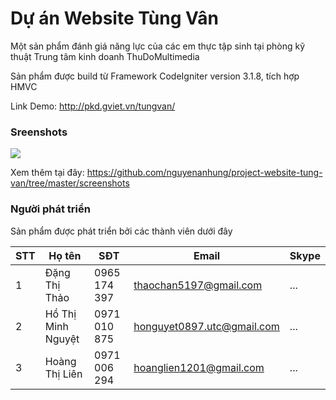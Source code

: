 # Dự án Website Tùng Vân

Một sản phẩm đánh giá năng lực của các em thực tập sinh tại phòng kỹ thuật Trung tâm kinh doanh ThuDoMultimedia

Sản phẩm được build từ Framework CodeIgniter version 3.1.8, tích hợp HMVC 

Link Demo: http://pkd.gviet.vn/tungvan/

### Sreenshots

![](https://i.postimg.cc/Gh8KGZK7/Screen-Shot-2018-12-19-at-02-15-08.png)

Xem thêm tại đây: https://github.com/nguyenanhung/project-website-tung-van/tree/master/screenshots


### Người phát triển

Sản phẩm được phát triển bởi các thành viên dưới đây

| STT  | Họ tên        | SĐT          | Email                  | Skype             |
| ---- | ------------- | ------------ | ---------------------- | ----------------- |
| 1    | Đặng Thị Thảo | 0965 174 397 | thaochan5197@gmail.com | ... |
| 2    | Hồ Thị Minh Nguyệt | 0971 010 875 | honguyet0897.utc@gmail.com | ... |
| 3    | Hoàng Thị Liên | 0971 006 294 | hoanglien1201@gmail.com | ...|
